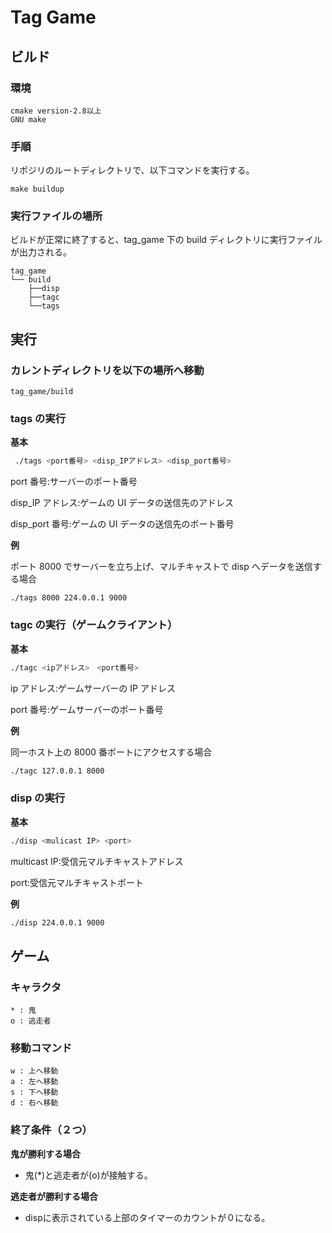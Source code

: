 # Tag Game

## ビルド

### 環境

```
cmake version-2.8以上
GNU make
```

### 手順

リポジリのルートディレクトリで、以下コマンドを実行する。

```
make buildup
```

### 実行ファイルの場所

ビルドが正常に終了すると、tag_game 下の build ディレクトリに実行ファイルが出力される。

```
tag_game
└── build
    ├──disp
    ├──tagc
    └──tags
```

## 実行

### カレントディレクトリを以下の場所へ移動

```
tag_game/build
```

### tags の実行

**基本**

```sh
 ./tags <port番号> <disp_IPアドレス> <disp_port番号>
```

port 番号:サーバーのポート番号

disp_IP アドレス:ゲームの UI データの送信先のアドレス

disp_port 番号:ゲームの UI データの送信先のポート番号

**例**

ポート 8000 でサーバーを立ち上げ、マルチキャストで disp へデータを送信する場合

```
./tags 8000 224.0.0.1 9000
```

### tagc の実行（ゲームクライアント）

**基本**

```sh
./tagc <ipアドレス>　<port番号>
```

ip アドレス:ゲームサーバーの IP アドレス

port 番号:ゲームサーバーのポート番号

**例**

同一ホスト上の 8000 番ポートにアクセスする場合

```sh
./tagc 127.0.0.1 8000
```

### disp の実行

**基本**

```sh
./disp <mulicast IP> <port>
```

multicast IP:受信元マルチキャストアドレス

port:受信元マルチキャストポート

**例**

```sh
./disp 224.0.0.1 9000
```

## ゲーム

### キャラクタ

```
* : 鬼
o : 逃走者
```

### 移動コマンド

```
w : 上へ移動
a : 左へ移動
s : 下へ移動
d : 右へ移動
```

### 終了条件（２つ）

**鬼が勝利する場合**

- 鬼(\*)と逃走者が(o)が接触する。

**逃走者が勝利する場合**
- dispに表示されている上部のタイマーのカウントが０になる。
